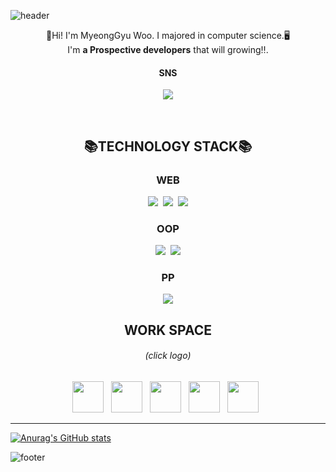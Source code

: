 ![header](https://capsule-render.vercel.app/api?type=waving&color=9BC3FF&height=250&section=header&text=Myeong%20Code&fontSize=60&animation=fadeIn&fontColor=FFFFFF)
<p align="center">
  🙌Hi! I'm MyeongGyu Woo. I majored in computer science.🖥</br> 
  I'm <strong>a Prospective developers</strong> that will growing‼.
</p>
<h4 align="center">SNS</h4>
<p align="center"><a href="https://www.instagram.com/woo__m_98/"><img src="https://img.shields.io/badge/Instagram-E4405F?style=flat-square&logo=Instagram&logoColor=white"/></a>
</p>
</br>
<h2 align="center">📚TECHNOLOGY STACK📚</h2>

<h3 align="center">WEB</h3>
<p align="center"><img src="https://img.shields.io/badge/HTML5-E34F26?style=flat-square&logo=Html5&logoColor=white"/>&nbsp <img src="https://img.shields.io/badge/CSS3-1572B6?style=flat-square&logo=Css3&logoColor=white"/>&nbsp <img src="https://img.shields.io/badge/JavaScript-F7DF1E?style=flat-square&logo=JavaScript&logoColor=black"/></p>


<h3 align="center">OOP</h3>
<p align="center"><img src="https://img.shields.io/badge/Java-007396C?style=flat-square&logo=Java&logoColor=white"/>&nbsp <img src="https://img.shields.io/badge/C++-00599C?style=flat-square&logo=C%2B%2B&logoColor=white"/> </p>


<h3 align="center">PP</h3>
<p align="center"><img src="https://img.shields.io/badge/C-A8B9CC?style=flat-square&logo=C&logoColor=black"/> </p>
<h2 align="center">WORK SPACE</h2>
<h6 align="center">(click logo)</h6>
<p align="center">
  <a href="https://github.com/myeongcode/webProgramming"><img src="https://user-images.githubusercontent.com/67165016/138144685-7efc9b54-5acb-4d8c-93c7-96928bcac6d5.png" width="50px"/></a>&nbsp&nbsp
  <a href="https://github.com/myeongcode/webProgramming"><img src="https://user-images.githubusercontent.com/67165016/138144713-aa2a3ce7-db89-45d9-9f97-1382a80eae20.png" width="50px"/></a>&nbsp&nbsp
  <a href="https://github.com/myeongcode/grab-market-project"><img src="https://user-images.githubusercontent.com/67165016/138146049-a0ccdfd1-e075-413e-93e3-65b638c35f86.png" width="50px"/></a>&nbsp&nbsp
  <a href="https://github.com/myeongcode/Algorithm_basic"><img src="https://user-images.githubusercontent.com/67165016/138146061-f227be95-12d4-41ec-b60e-2bf538eb512c.png" width="50px"/></a>&nbsp&nbsp
  <a href="https://github.com/myeongcode/tensorflow"><img src="https://user-images.githubusercontent.com/67165016/138146066-29642af6-2db7-4f54-b8e3-51490c690980.png" width="50px"/></a>&nbsp&nbsp
</p>

***

[![Anurag's GitHub stats](https://github-readme-stats.vercel.app/api?username=myeongcode&theme=city_lights&show_icons=true)](https://github.com/myeongcode)




![footer](https://capsule-render.vercel.app/api?type=waving&color=9BC3FF&height=100&section=footer)

<!--
**myeongcode/myeongcode** is a ✨ _special_ ✨ repository because its `README.md` (this file) appears on your GitHub profile.
https://capsule-render.vercel.app/api?
Here are some ideas to get you started:

배지 및 로고 생성코드 form
<img src="https://img.shields.io/badge/<LABEL>-<MESSAGE>-<COLOR>">

-->
